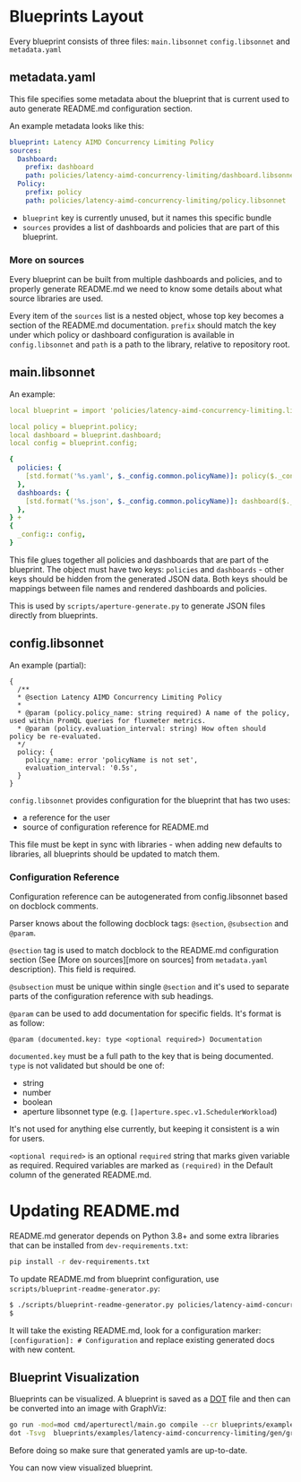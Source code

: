 # Blueprints Layout

Every blueprint consists of three files: `main.libsonnet` `config.libsonnet` and
`metadata.yaml`

## metadata.yaml

This file specifies some metadata about the blueprint that is current used to
auto generate README.md configuration section.

An example metadata looks like this:

```yaml
blueprint: Latency AIMD Concurrency Limiting Policy
sources:
  Dashboard:
    prefix: dashboard
    path: policies/latency-aimd-concurrency-limiting/dashboard.libsonnet
  Policy:
    prefix: policy
    path: policies/latency-aimd-concurrency-limiting/policy.libsonnet
```

- `blueprint` key is currently unused, but it names this specific bundle
- `sources` provides a list of dashboards and policies that are part of this
  blueprint.

### More on sources

Every blueprint can be built from multiple dashboards and policies, and to
properly generate README.md we need to know some details about what source
libraries are used.

Every item of the `sources` list is a nested object, whose top key becomes a
section of the README.md documentation. `prefix` should match the key under
which policy or dashboard configuration is available in `config.libsonnet` and
`path` is a path to the library, relative to repository root.

## main.libsonnet

An example:

```yaml
local blueprint = import 'policies/latency-aimd-concurrency-limiting.libsonnet';

local policy = blueprint.policy;
local dashboard = blueprint.dashboard;
local config = blueprint.config;

{
  policies: {
    [std.format('%s.yaml', $._config.common.policyName)]: policy($._config.common + $._config.policy).policyResource,
  },
  dashboards: {
    [std.format('%s.json', $._config.common.policyName)]: dashboard($._config.common + $._config.dashboard).dashboard,
  },
} +
{
  _config:: config,
}
```

This file glues together all policies and dashboards that are part of the
blueprint. The object must have two keys: `policies` and `dashboards` - other
keys should be hidden from the generated JSON data. Both keys should be mappings
between file names and rendered dashboards and policies.

This is used by `scripts/aperture-generate.py` to generate JSON files directly
from blueprints.

## config.libsonnet

An example (partial):

```jsonnet
{
  /**
  * @section Latency AIMD Concurrency Limiting Policy
  *
  * @param (policy.policy_name: string required) A name of the policy, used within PromQL queries for fluxmeter metrics.
  * @param (policy.evaluation_interval: string) How often should policy be re-evaluated.
  */
  policy: {
    policy_name: error 'policyName is not set',
    evaluation_interval: '0.5s',
  }
}
```

`config.libsonnet` provides configuration for the blueprint that has two uses:

- a reference for the user
- source of configuration reference for README.md

This file must be kept in sync with libraries - when adding new defaults to
libraries, all blueprints should be updated to match them.

### Configuration Reference

Configuration reference can be autogenerated from config.libsonnet based on
docblock comments.

Parser knows about the following docblock tags: `@section`, `@subsection` and
`@param`.

`@section` tag is used to match docblock to the README.md configuration section
(See [More on sources][more on sources] from `metadata.yaml` description). This
field is required.

`@subsection` must be unique within single `@section` and it's used to separate
parts of the configuration reference with sub headings.

`@param` can be used to add documentation for specific fields. It's format is as
follow:

```
@param (documented.key: type <optional required>) Documentation
```

`documented.key` must be a full path to the key that is being documented. `type`
is not validated but should be one of:

- string
- number
- boolean
- aperture libsonnet type (e.g. `[]aperture.spec.v1.SchedulerWorkload`)

It's not used for anything else currently, but keeping it consistent is a win
for users.

`<optional required>` is an optional `required` string that marks given variable
as required. Required variables are marked as `(required)` in the Default column
of the generated README.md.

# Updating README.md

README.md generator depends on Python 3.8+ and some extra libraries that can be
installed from `dev-requirements.txt`:

```sh
pip install -r dev-requirements.txt
```

To update README.md from blueprint configuration, use
`scripts/blueprint-readme-generator.py`:

```sh
$ ./scripts/blueprint-readme-generator.py policies/latency-aimd-concurrency-limiting
$
```

It will take the existing README.md, look for a configuration marker:
`[configuration]: # Configuration` and replace existing generated docs with new
content.

## Blueprint Visualization

Blueprints can be visualized. A blueprint is saved as a
[DOT](https://graphviz.org/doc/info/lang.html) file and then can be converted
into an image with GraphViz:

```sh
go run -mod=mod cmd/aperturectl/main.go compile --cr blueprints/examples/latency-aimd-concurrency-limiting/gen/policies/example.yaml --dot blueprints/examples/latency-aimd-concurrency-limiting/gen/graph/graph.dot
dot -Tsvg  blueprints/examples/latency-aimd-concurrency-limiting/gen/graph/graph.dot > blueprints/examples/latency-aimd-concurrency-limiting/gen/graph/graph.svg
```

Before doing so make sure that generated yamls are up-to-date.

You can now view visualized blueprint.

